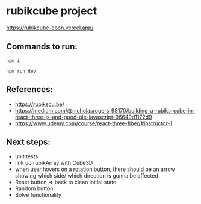 # rubikcube project

https://rubikcube-ebon.vercel.app/

## Commands to run:

```
npm i

npm run dev
```

## References:

- https://rubikscu.be/
- https://medium.com/@nicholasrogers_98170/building-a-rubiks-cube-in-react-three-js-and-good-ole-javascript-96649d1172d9
- https://www.udemy.com/course/react-three-fiber/#instructor-1

## Next steps:

- unit tests
- link up rubikArray with Cube3D
- when user hovers on a rotation button, there should be an arrow showing which side/ which direction is gonna be affected
- Reset button => back to clean initial state
- Random button
- Solve functionality
